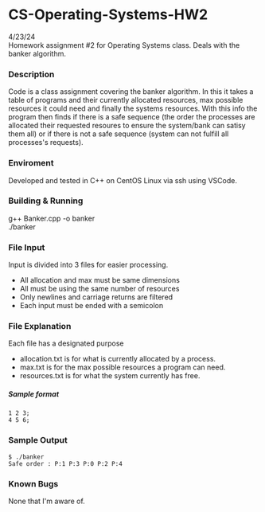 # CS-Operating-Systems-HW2
4/23/24  
Homework assignment #2 for Operating Systems class. Deals with the banker algorithm.  

### Description
Code is a class assignment covering the banker algorithm. In this it takes a table of programs and their currently allocated resources, max possible resources it could need and finally the systems resources. With this info the program then finds if there is a safe sequence (the order the processes are allocated their requested resoures to ensure the system/bank can satisy them all) or if there is not a safe sequence (system can not fulfill all processes's requests).
### Enviroment
Developed and tested in C++ on CentOS Linux via ssh using VSCode.

### Building & Running
g++ Banker.cpp -o banker  
./banker

### File Input
Input is divided into 3 files for easier processing.
  - All allocation and max must be same dimensions
  - All must be using the same number of resources
  - Only newlines and carriage returns are filtered
  - Each input must be ended with a semicolon

### File Explanation
Each file has a designated purpose
 - allocation.txt is for what is currently allocated by a process.
 - max.txt is for the max possible resources a program can need.
 - resources.txt is for what the system currently has free.
##### Sample format
```
1 2 3;
4 5 6;
```

### Sample Output
```
$ ./banker
Safe order : P:1 P:3 P:0 P:2 P:4 
```

### Known Bugs
None that I'm aware of.
